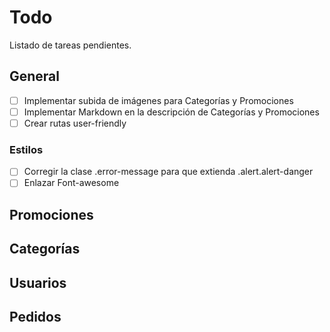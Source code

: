 # Todo

Listado de tareas pendientes.

## General

- [ ] Implementar subida de imágenes para Categorías y Promociones
- [ ] Implementar Markdown en la descripción de Categorías y Promociones
- [ ] Crear rutas user-friendly

### Estilos

- [ ] Corregir la clase .error-message para que extienda .alert.alert-danger
- [ ] Enlazar Font-awesome

## Promociones


## Categorías


## Usuarios


## Pedidos


